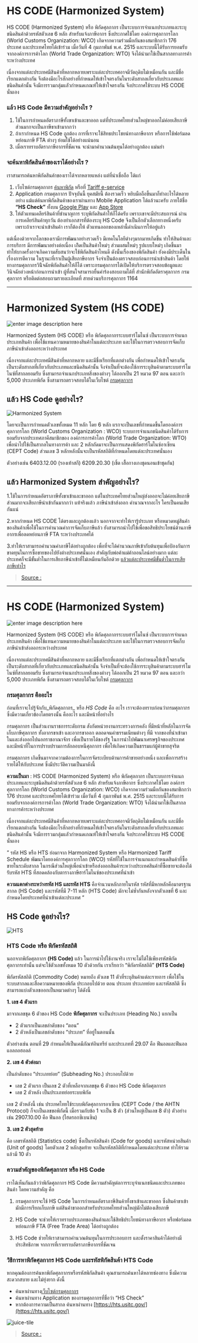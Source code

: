 HS CODE (Harmonized System)
===

HS CODE (Harmonized System) หรือ พิกัดศุลกากร เป็นระบบการจำแนกประเภทและระบุชนิดสินค้าด้วยรหัสตัวเลข 6 หลัก สำหรับแจ้งภาษีอากร ซึ่งประกาศใช้โดย องค์การศุลกากรโลก (World Customs Organization: WCO) เกิดจากความร่วมมือกันของสมาชิกกว่า 176 ประเทศ และประเทศไทยได้เข้าร่วม เมื่อวันที่ 4 กุมภาพันธ์ พ.ศ. 2515 และระบบนี้ได้รับการยอมรับจากองค์การการค้าโลก (World Trade Organization: WTO) จึงได้นำมาใช้เป็นสากลทางการค้าระหว่างประเทศ

เนื่องจากแต่ละประเทศมีสินค้าที่หลากหลายเพราะแต่ละประเทศอาจมีวัตถุดิบไม่เหมือนกัน และมีชื่อเรียกแตกต่างกัน จึงต้องมีอะไรสักอย่างที่กำหนดให้เข้าใจตรงกันในระดับสากลเกี่ยวกับประเภทและชนิดสินค้านั้น จึงมีการรวมกลุ่มแลัวกำหนดเกณฑ์ให้เข้าใจตรงกัน จึงประกาศใช้ระบบ HS CODE นั่นเอง

### แล้ว HS Code มีความสำคัญอย่างไร ?

1.  ใช้ในการกำหนดอัตราภาษีทั้งขาเข้าและขาออก แต่ที่ประเทศไทยส่วนใหญ่ขาออกไม่ค่อยเสียภาษี ส่วนมากจะเป็นภาษีขาเข้ามากกว่า
2.  ถ้าเรากำหนด HS Code ถูกต้อง การที่เราจะใช้สิทธประโชยน์ทางภาษีอากร หรือการใช้ฟอร์มลดหย่อนภาษี FTA ต่างๆ ย่อมใช้ได้อย่างแน่นอน
3.  เมื่อเราทราบอัตราภาษีอากรที่ชัดเจน จะนำมาคำนวณต้นทุนได้อย่างถูกต้อง แม่นยำ

### จะค้นหาพิกัดสินค้าของเราได้อย่างไร ?

เราสามารถค้นหาพิกัดสินค้าของเราได้จากหลายแหล่ง แต่ที่น่าเชื่อถือ ได้แก่

1.  เว็บไซต์กรมศุลกากร  [ค้นหาพิกัด](http://itd.customs.go.th/igtf/th/main_frame.jsp) หรือที่  [Tariff e-service](http://tariffeservice.customs.go.th/ITRF/)
2.  Application กรมศุลกากร ปัจจุบันนี้ ยุคสมัยนี้ ต้องรวดเร็ว หยิบมือถือขึ้นมาก็ทำอะไรได้หลายอย่าง แม้แต่ค้นหาพิกัดสินค้าของเราผ่านทาง Mobile Application ได้แล้วนะครับ ภายใต้ชื่อ **“HS Check”** ทั้งบน [Google Play](https://play.google.com/store/apps/details?id=com.igtfTCD&hl=th) และ [App Store](https://itunes.apple.com/th/app/hs-check/id1190764347?l=th&mt=8)
3.  ให้ตัวแทนเคลียร์สินค้าที่ชำนาญการ ระบุพิกัดสินค้าให้ก็ได้ครับ เพราะเขาจะมีประสบการณ์ ผ่านการเคลียร์สินค้าทุกวัน ต้องทำเอกสารที่ต้องระบุ HS Code จึงเป็นอีกตัวเลือกทางหนึ่งครับ เพราะถ้าเราจะนำเข้าสินค้า เราก็ต้องให้ ตัวแทนออกของเหล่านี้ดำเนินการให้อยู่แล้ว

แต่เนื่องด้วยจากโลกของเรามีการพัฒนาอย่างรวดเร็ว มีเทคโนโลยีต่างๆมากมายเกิดขึ้น ทำให้สินค้าและการบริการ มีการพัฒนาอย่างต่อเนื่อง เกิิดเป็นสินค้าใหม่ๆ ส่วนผสมใหม่ๆ รูปแบบใหม่ๆ เกิดขึ้นมา ทำให้บางครั้งอาจเกิดความสับสนว่าจะใช้พิกัดสินค้าไหนดี ดังนั้นเรื่องของพิกัดสินค้า ยังคงมีประเด็นในเรื่องการตีความ ในฐานะที่เราเป็นผู้เสียภาษีอากร จึงจำเป็นต้องตรวจสอบก่อนการนำเข้าสินค้า โดยให้ทางกรมศุลกากรวินิิจฉัยพิกัดสินค้าให้ก็ได้ เพราะกรมศุลกากรได้เปิดให้บริการตรวจสอบข้อมูลและวินิจฉัยล่วงหน้าก่อนการนำเข้า ผู้ที่สนใจสามารถยื่นคำร้องสอบถามได้ที่ สำนักพิกัดอัตราศุลกากร กรมศุลกากร หรือติดต่อสอบถามรายละเอียดที่ สายด่วนบริการศุลกากร 1164


---


Harmonized System (HS CODE)
===

![enter image description here](https://fastship.co/wp-content/uploads/2018/08/%E0%B8%AE%E0%B8%B2%E0%B9%82%E0%B8%A1%E0%B9%84%E0%B8%99%E0%B8%8B%E0%B9%8C.jpg)


Harmonized System (HS CODE) หรือ พิกัดศุลกากรระบบฮาร์โมไนซ์ เป็นระบบการจำแนกประเภทสินค้า เพื่อใช้แทนความหมายของสินค้าในแต่ละประเภท และใช้ในการตรวจสอบการจัดเก็บภาษีนำเข้าส่งออกระหว่างประเทศ


เนื่องจากแต่ละประเทศมีสินค้าที่หลากหลาย และมีชื่อเรียกที่แตกต่างกัน เพื่อกำหนดให้เข้าใจตรงกันเป็นระดับสากลที่เกี่ยวกับประเภทและชนิดสินค้านั้น จึงจำเป็นที่จะต้องใช้การระบุสินค้าตามระบบฮาร์โมไนซ์ที่สากลยอมรับ ซึ่งสามารถจำแนกประเภทสิ่งของต่างๆ ได้ออกเป็น 21 หมวด 97 ตอน และกว่า 5,000 ประเภทพิกัด ซึ่งสามารถตรวจสอบได้ในเว็บไซต์ [กรมศุลกากร](http://www.customs.go.th/list_strc_download.php?ini_content=customs_tariff_and_statistic&ini_menu=menu_interest_and_law_160421_01&order_by=co_last_update_datetime&sort_type=0&lang=th&root_left_menu=menu_interest_and_law_160421_01&left_menu=menu_customs_tariff_and_statistic)

## **แล้ว HS Code ดูอย่างไร?**

![Harmonized System](https://fastship.co/wp-content/uploads/2018/08/info_%E0%B8%AE%E0%B8%B2%E0%B9%82%E0%B8%A1%E0%B9%84%E0%B8%99%E0%B8%8B%E0%B9%8C.jpg)

โดยจะเป็นการกำหนดตัวเลขทั้งหมด 11 หลัก โดย 6 หลัก แรกจะเป็นเลขที่กำหนดขึ้นโดยองค์การศุลกากรโลก (World Customs Organization : WCO) ระบบการจำแนกชนิดสินค้าได้รับการยอมรับจากประเทศภาคีสมาชิกของ องค์การการค้าโลก (World Trade Organization: WTO) เพื่อนำไปใช้เป็นสากลในทางการค้า และ 2 หลักถัดมาจะเป็นการแสดงพิกัดฮาร์โมไนซ์อาเซียน (CEPT Code) ส่วนเลข 3 หลักหลังนั้นจะเป็นรหัสสถิติที่กำหนดโดยแต่ละประเทศนั่นเอง

ตัวอย่างเช่น 6403.12.00 (รองเท้าสกี) 6209.20.30 (เชิ้ต เสื้อกางเกงชุดนอนเข้าชุดกัน)

## **แล้ว Harmonized System สำคัญอย่างไร?**

1.ใช้ในการกำหนดอัตราภาษีทั้งขาเข้าและขาออก แต่ในประเทศไทยส่วนใหญ่ส่งออกจะไม่ค่อยเสียภาษี ส่วนมากจะเสียภาษีนำเข้ากันมากกว่า แท้จริงแล้ว ภาษีนำเข้าส่งออก คำนวณจากอะไร ใครเป็นคนเสียกันแน่

2.หากกำหนด HS CODE ได้ตรงและถูกต้องแล้ว นอกจากจะทำให้เรารู้ประเภท หรือหมวดหมู่สินค้าของสินค้าเพื่อใช้ในการคำนวณค่าการจัดเก็บภาษีแล้ว ยังสามารถนำไปใช้เพื่อขอสิทธิประโยชน์ด้านภาษีอากรเพื่อลดหย่อนภาษี FTA ระหว่างประเทศได้

3.ทำให้เราสามารถคำนวณค่าภาษีได้อย่างถูกต้อง เพื่อที่จะได้คำนวณภาษีเข้ากับต้นทุนเพื่อป้องกันการขาดทุนในการซื้อขายของไปยังต่างประเทศนั่นเอง สำคัญกับพ่อค้าแม่ค้าออนไลน์อย่างมาก แต่ละประเทศก็จะมีขั้นต่ำในการเสียภาษีนำเข้าที่ไม่เหมือนกันอีกด้วย [แล้วแต่ละประเทศมีขั้นต่ำในการเสียภาษีเท่าไร](http://fastship.co/de-minimis-e-commerce/)


> [Source : ](https://fastship.co/what-is-harmonized-system-code/)

----------------

HS CODE (Harmonized System)
===

![enter image description here](https://i0.wp.com/goterrestrial.com/wp-content/uploads/2019/11/header1.jpg?w=970&ssl=1)

Harmonized System (HS CODE) หรือ พิกัดศุลกากรระบบฮาร์โมไนซ์ เป็นระบบการจำแนกประเภทสินค้า เพื่อใช้แทนความหมายของสินค้าในแต่ละประเภท และใช้ในการตรวจสอบการจัดเก็บภาษีนำเข้าส่งออกระหว่างประเทศ

เนื่องจากแต่ละประเทศมีสินค้าที่หลากหลาย และมีชื่อเรียกที่แตกต่างกัน เพื่อกำหนดให้เข้าใจตรงกันเป็นระดับสากลที่เกี่ยวกับประเภทและชนิดสินค้านั้น จึงจำเป็นที่จะต้องใช้การระบุสินค้าตามระบบฮาร์โมไนซ์ที่สากลยอมรับ ซึ่งสามารถจำแนกประเภทสิ่งของต่างๆ ได้ออกเป็น 21 หมวด 97 ตอน และกว่า 5,000 ประเภทพิกัด ซึ่งสามารถตรวจสอบได้ในเว็บไซต์ [กรมศุลกากร](http://www.customs.go.th/list_strc_download.php?ini_content=customs_tariff_and_statistic&ini_menu=menu_interest_and_law_160421_01&order_by=co_last_update_datetime&sort_type=0&lang=th&root_left_menu=menu_interest_and_law_160421_01&left_menu=menu_customs_tariff_and_statistic)

### **กรมศุลกากร คืออะไร**

ก่อนที่เราจะไปรู้จักกับ_พิกัดศุลกากร_ หรือ _HS Code_ คือ อะไร เราจะต้องทราบก่อนว่ากรมศุลกากร ซึ่งมีความเกี่ยวข้องโดยตรงนั้น คืออะไร และมีหน้าที่อย่างไร

กรมศุลกากร เป็นส่วนงานราชการระดับกรม สังกัดหน่วยงานกระทรวงการคลัง ที่มีหน้าที่หลักในการจัดเก็บภาษีศุลกากร ทั้งอากรขาเข้า และอากรขาออก ตลอดจนค่าธรรมเนียมต่างๆ ที่มี จากของที่นำเข้ามาในและส่งออกไปนอกราชอาณาจักร เพื่อเป็นรายได้ของรัฐ ในการนำไปพัฒนาเศรษฐกิจของประเทศ และมีหน้าที่ในการปราบปรามการลักลอบหนีศุลกากร เพื่อให้เกิดความเป็นธรรมแก่ผู้ค้าขายสุจริต

กรมศุลกากร เกิดขึ้นมาจากความต้องการในการจัดระเบียบด้านการค้าขายอย่างหนึ่ง และเพื่อการสร้างรายได้ให้กับประเทศ ซึ่งมีประวัติความเป็นมาดังนี้

**ความเป็นมา**  : HS CODE (Harmonized System) หรือ พิกัดศุลกากร เป็นระบบการจำแนกประเภทและระบุชนิดสินค้าด้วยรหัสตัวเลข 6 หลัก สำหรับแจ้งภาษีอากร ซึ่งประกาศใช้โดย องค์การศุลกากรโลก (World Customs Organization: WCO) เกิดจากความร่วมมือกันของสมาชิกกว่า 176 ประเทศ และประเทศไทยได้เข้าร่วม เมื่อวันที่ 4 กุมภาพันธ์ พ.ศ. 2515 และระบบนี้ได้รับการยอมรับจากองค์การการค้าโลก (World Trade Organization: WTO) จึงได้นำมาใช้เป็นสากลทางการค้าระหว่างประเทศ

เนื่องจากแต่ละประเทศมีสินค้าที่หลากหลายเพราะแต่ละประเทศอาจมีวัตถุดิบไม่เหมือนกัน และมีชื่อเรียกแตกต่างกัน จึงต้องมีอะไรสักอย่างที่กำหนดให้เข้าใจตรงกันในระดับสากลเกี่ยวกับประเภทและชนิดสินค้านั้น จึงมีการรวมกลุ่มแลัวกำหนดเกณฑ์ให้เข้าใจตรงกัน จึงประกาศใช้ระบบ HS CODE นั่นเอง

”  รหัส HS หรือ HTS ย่อมาจาก Harmonized System หรือ Harmonized Tariff Schedule พัฒนาโดยองค์การศุลกากรโลก (WCO) รหัสที่ใช้ในการจำแนกและกำหนดสินค้าที่ซื้อขายในระดับสากล ในกรณีส่วนใหญ่เพื่อนำเข้าหรือส่งออกสินค้าระหว่างประเทศสินค้าที่ซื้อขายจะต้องได้รับรหัส HTS ที่สอดคล้องกับตารางภาษีฮาร์โมไนซ์ของประเทศที่นำเข้า

**ความแตกต่างระหว่างรหัส HS และรหัส HTS** คือจำนวนหลักภายในรหัส รหัสที่มีหกหลักคือมาตรฐานสากล (HS Code) และรหัสที่มี 7-11 หลัก (HTS Code) มักจะไม่ซ้ำกันหลังจากตัวเลขที่ 6 และกำหนดโดยประเทศที่นำเข้าแต่ละประเทศ “

## **HS Code ดูอย่างไร?**

![HTS](https://i1.wp.com/goterrestrial.com/wp-content/uploads/2019/11/HTS-1.png?resize=797%2C250&ssl=1)

### ****HTS Code หรือ** พิกัดรหัสสถิติ**

นอกจากพิกัดศุลกากร  **(**HS Code)**** แล้ว ในการนำไปใช้งานจริง เราจะไม่ได้ใช้เพียงรหัสพิกัดศุลกากรเท่านั้น แต่จะใช้ตัวเลขทั้งหมด 10 ตัวด้วยกัน เราเรียกว่า  “พิกัดรหัสสถิติ” **(HTS Code)**

พิกัดรหัสสถิติ (Commodity Code) หมายถึง ตัวเลข 11 ตัวที่ระบุสินค้าแต่ละรายการ เพื่อใช้ในระบบสากลและสื่อความหมายของพิกัด ประกอบไปด้วย ตอน ประเภท ประเภทย่อย และรหัสสถิติ ซึ่งสามารถแบ่งตัวเลขออกเป็นหมวดต่างๆ ได้ดังนี้

**1. เลข 4 ตัวแรก**

มาจากเลขชุด 6 ตัวของ HS Code **พิกัดศุลกากร** จะเป็นประเภท (Heading No.) แยกเป็น

-   2 ตัวแรกเป็นเลขลำดับของ “ตอน”
-   2 ตัวหลังเป็นเลขลำดับของ “ประเภท” ที่อยู่ในตอนนั้น

ตัวอย่างเช่น ตอนที่ 29 กำหนดให้เป็นเคมีภัณฑ์อินทรีย์ และประเภทที่ 29.07 คือ ฟีนอลและฟีนอลแอลกอฮอลล์

**2. เลข 4 ตัวต่อมา**

เป็นลำดับของ “ประเภทย่อย” (Subheading No.) ประกอบไปด้วย

-   เลข 2 ตัวแรก เป็นเลข 2 ตัวที่เหลือจากเลขชุด 6 ตัวของ HS Code พิกัดศุลกากร
-   เลข 2 ตัวหลัง เป็นประเภทย่อยระบบพิกัด

เลข 2 ตัวหลังนี้ เช่น ประเทศไทยใช้ระบบพิกัดศุลกากรอาเซียน (CEPT Code / the AHTN Protocol) ก็จะเป็นเลขขอพิกัดนี้ เมื่อรวมกับข้อ 1 จะเป็น 8 ตัว (ส่วนใหญ่เป็นเลข 8 ตัว) ตัวอย่างเช่น 2907.10.00 คือ ฟีนอล (ไฮดรอกซิเบนซิน)

**3. เลข 2 ตัวสุดท้าย**

คือ เลขรหัสสถิติ (Statistics code) ซึ่งเป็นรหัสสินค้า (Code for goods) และรหัสหน่วยสินค้า (Unit of goods) โดยตัวเลข 2 หลักสุดท้าย จะเป็นรหัสสถิติที่กำหนดโดยแต่ละประเทศ ทำให้รวมแล้วมี 10 ตัว

### **ความสำคัญของพิกัดศุลกากร หรือ HS Code**

เราได้เห็นกันแล้วว่าพิกัดศุลกากร HS Code มีความสำคัญต่อการระบุจำแนกชนิดและประเภทของสินค้า โดยความสำคัญ คือ

1. กรมศุลกากรจะใช้ HS Code ในการกำหนดอัตราภาษีสินค้าทั้งขาเข้าและขาออก ซึ่งสินค้าขาเข้ามักมีการเรียกเก็บภาษี แต่สินค้าขาออกสำหรับประเทศไทยส่วนใหญ่มักไม่ต้องเสียภาษี

2. HS Code จะช่วยให้เราทราบประเภทของสินค้าและใช้สิทธิประโยชน์ทางภาษีอากร หรือฟอร์มลดหย่อนภาษี FTA (Free Trade Area) ได้อย่างถูกต้อง

3. HS Code ช่วยให้เราสามารถคำนวณต้นทุนในการประกอบการ และตั้งราคาสินค้าได้อย่างมีประสิทธิภาพ จากการที่เราทราบอัตราภาษีอากรที่ชัดเจน

### **วิธีการหาพิกัดศุลกากร HS Code และรหัสพิกัดสินค้า HTS Code**

หากคุณต้องการค้นหาพิกัดศุลกากรหรือรหัสพิกัดสินค้า คุณสามารถค้นหาได้หลายช่องทาง ซึ่งมีความสะดวกสบาย และไม่ยุ่งยาก ดังนี้

-   ค้นหาผ่านทาง[เว็บไซต์กรมศุลกากร](http://www.customs.go.th/list_strc_download.php?ini_content=customs_tariff_and_statistic&ini_menu=menu_interest_and_law_160421_01&order_by=co_last_update_datetime&sort_type=0&lang=th&root_left_menu=menu_interest_and_law_160421_01&left_menu=menu_customs_tariff_and_statistic)
-   ค้นหาผ่านทาง Application ของกรมศุลกากรที่ชื่อว่า “HS Check”
-   หากต้องการความเป็นสากล ค้นหาผ่านทาง  [https://hts.usitc.gov/](https://hts.usitc.gov/)

![juice-tile](https://i1.wp.com/goterrestrial.com/wp-content/uploads/2019/11/juice-tile.jpg?resize=1170%2C1389&ssl=1)

> [Source :](https://goterrestrial.com/2019/11/06/%E0%B8%97%E0%B8%B3%E0%B8%84%E0%B8%A7%E0%B8%B2%E0%B8%A1%E0%B8%A3%E0%B8%B9%E0%B9%89%E0%B8%88%E0%B8%B1%E0%B8%81-hs-code-%E0%B9%81%E0%B8%A5%E0%B8%B0-hts-code-%E0%B8%84%E0%B8%B7%E0%B8%AD%E0%B8%AD%E0%B8%B0/)


<!--stackedit_data:
eyJoaXN0b3J5IjpbLTExOTI3MTA2OTIsLTE2MTgzNjA3NjIsLT
I1MTAzMThdfQ==
-->